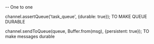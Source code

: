 -- One to one 




channel.assertQueue('task_queue', {durable: true});
TO MAKE QUEUE DURABLE 


channel.sendToQueue(queue, Buffer.from(msg), {persistent: true});
TO make messages durable 
